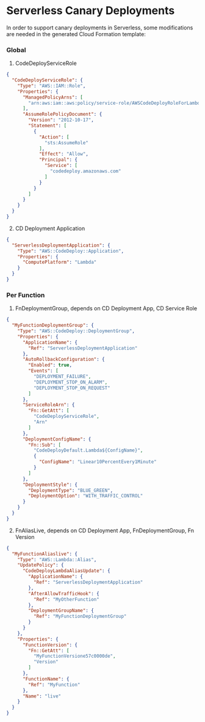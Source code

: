 # Serverless Canary Deployments 

In order to support canary deployments in Serverless, some modifications are needed in the generated Cloud Formation template:

### Global

1. CodeDeployServiceRole
```json
{
  "CodeDeployServiceRole": {
    "Type": "AWS::IAM::Role",
    "Properties": {
      "ManagedPolicyArns": [
        "arn:aws:iam::aws:policy/service-role/AWSCodeDeployRoleForLambda"
      ],
      "AssumeRolePolicyDocument": {
        "Version": "2012-10-17",
        "Statement": [
          {
            "Action": [
              "sts:AssumeRole"
            ],
            "Effect": "Allow",
            "Principal": {
              "Service": [
                "codedeploy.amazonaws.com"
              ]
            }
          }
        ]
      }
    }
  }
}
```

2. CD Deployment Application
```json
{
  "ServerlessDeploymentApplication": {
    "Type": "AWS::CodeDeploy::Application",
    "Properties": {
      "ComputePlatform": "Lambda"
    }
  }
}
```

### Per Function

1. FnDeploymentGroup, depends on CD Deployment App, CD Service Role
```json
{
  "MyFunctionDeploymentGroup": {
    "Type": "AWS::CodeDeploy::DeploymentGroup",
    "Properties": {
      "ApplicationName": {
        "Ref": "ServerlessDeploymentApplication"
      },
      "AutoRollbackConfiguration": {
        "Enabled": true,
        "Events": [
          "DEPLOYMENT_FAILURE",
          "DEPLOYMENT_STOP_ON_ALARM",
          "DEPLOYMENT_STOP_ON_REQUEST"
        ]
      },
      "ServiceRoleArn": {
        "Fn::GetAtt": [
          "CodeDeployServiceRole",
          "Arn"
        ]
      },
      "DeploymentConfigName": {
        "Fn::Sub": [
          "CodeDeployDefault.Lambda${ConfigName}",
          {
            "ConfigName": "Linear10PercentEvery1Minute"
          }
        ]
      },
      "DeploymentStyle": {
        "DeploymentType": "BLUE_GREEN",
        "DeploymentOption": "WITH_TRAFFIC_CONTROL"
      }
    }
  }
}
```

2. FnAliasLive, depends on CD Deployment App, FnDeploymentGroup, Fn Version
```json
{
  "MyFunctionAliaslive": {
    "Type": "AWS::Lambda::Alias",
    "UpdatePolicy": {
      "CodeDeployLambdaAliasUpdate": {
        "ApplicationName": {
          "Ref": "ServerlessDeploymentApplication"
        },
        "AfterAllowTrafficHook": {
          "Ref": "MyOtherFunction"
        },
        "DeploymentGroupName": {
          "Ref": "MyFunctionDeploymentGroup"
        }
      }
    },
    "Properties": {
      "FunctionVersion": {
        "Fn::GetAtt": [ 
          "MyFunctionVersione57c0000de",
          "Version"
        ]
      },
      "FunctionName": {
        "Ref": "MyFunction"
      },
      "Name": "live"
    }
  }
}
```
